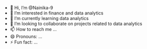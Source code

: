 - 👋 Hi, I’m @Nainika-9
- 👀 I’m interested in finance and data analytics
- 🌱 I’m currently learning data analytics
- 💞️ I’m looking to collaborate on projects related to data analytics
- 📫 How to reach me ...
- 😄 Pronouns: ...
- ⚡ Fun fact: ...

<!---
Nainika-9/Nainika-9 is a ✨ special ✨ repository because its `README.md` (this file) appears on your GitHub profile.
You can click the Preview link to take a look at your changes.
--->
